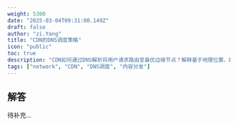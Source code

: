 ```yaml
---
weight: 5300
date: "2025-03-04T09:31:00.149Z"
draft: false
author: "zi.Yang"
title: "CDN的DNS调度策略"
icon: "public"
toc: true
description: "CDN如何通过DNS解析将用户请求路由至最优边缘节点？解释基于地理位置、网络状况、负载均衡的智能调度算法实现。"
tags: ["network", "CDN", "DNS调度", "内容分发"]
---
```


## 解答

待补充...
